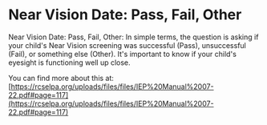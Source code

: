# Near Vision Date: Pass, Fail, Other
Near Vision Date: Pass, Fail, Other: In simple terms, the question is asking if your child's Near Vision screening was successful (Pass), unsuccessful (Fail), or something else (Other). It's important to know if your child's eyesight is functioning well up close.

You can find more about this at: [https://rcselpa.org/uploads/files/files/IEP%20Manual%2007-22.pdf#page=117](https://rcselpa.org/uploads/files/files/IEP%20Manual%2007-22.pdf#page=117)

